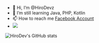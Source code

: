 <!--
### Hi there 👋


**HiroDevz/HiroDevz** is a ✨ _special_ ✨ repository because its `README.md` (this file) appears on your GitHub profile.

Here are some ideas to get you started:

- 🔭 I’m currently working on ...
- 🌱 I’m currently learning ...
- 👯 I’m looking to collaborate on ...
- 🤔 I’m looking for help with ...
- 💬 Ask me about ...
- 📫 How to reach me: ...
- 😄 Pronouns: ...
- ⚡ Fun fact: ...
--->
- 👋 Hi, I’m @HiroDevz
- 👀 I’m still learning Java, PHP, Kotlin
- 📫 How to reach me <a href="https://www.facebook.com/hirooqt">Facebook Account</a>
- ![](https://komarev.com/ghpvc/?username=HiroDevz&color=ff69b4)

<!---
HiroDevz is a ✨ special ✨ repository because its `README.md` (this file) appears on your GitHub profile.
You can click the Preview link to take a look at your changes.
--->
![HiroDev's GitHub stats](https://github-readme-stats.vercel.app/api?username=HiroDevz&show_icons=true&theme=jolly)
